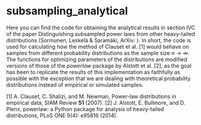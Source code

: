 # subsampling_analytical


Here you can find the code for obtaining the analytical results in section IVC of the paper Distinguishing subsampled power laws from other heavy-tailed distributions (Sormunen, Leskelä & Saramäki, ArXiv: ). In short, the code is used for calculating how the method of Clauset et al. [1] would behave on samples from different probability distributions as the sample size $n \to \infty$. The functions for optimizing parameters of the distributions are modified versions of those of the *powerlaw* package by Alstott et al. [2], as the goal has been to replicate the results of this implementation as faithfully as possible with the exception that we are dealing with theoretical probability distributions instead of empirical or simulated samples.  

[1] A. Clauset, C. Shalizi, and M. Newman, Power-law distributions in empirical data, SIAM Review $\textbf{51}$ (2007).
[2] J. Alstott, E. Bullmore, and D. Plenx, powerlaw: a Python package for analysis of heavy-tailed distributions, PLoS ONE 9(4): e95816 (2014). 
